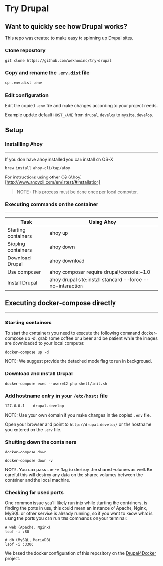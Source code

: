 # Try Drupal

## Want to quickly see how Drupal works?

This repo was created to make easy to spinning up Drupal sites.

### Clone repository
```
git clone https://github.com/weknowinc/try-drupal
```

### Copy and rename the `.env.dist` file
```
cp .env.dist .env
```

### Edit configuration
Edit the copied `.env` file and make changes according to your project needs.

Example update default `HOST_NAME` from `drupal.develop` to `mysite.develop`.

## Setup

### Installling Ahoy
---
If you don have ahoy installed you can install on OS-X
```
brew install ahoy-cli/tap/ahoy
```
For instructions using other OS (Ahoy)[http://www.ahoycli.com/en/latest/#installation]

> NOTE : This process must be done once per local computer.

### Executing commands on the container
---
| Task  | Using Ahoy | 
| ------------- | ------------- | 
| Starting containers |  ahoy up | 
| Stoping containers |  ahoy down | 
| Download Drupal | ahoy download  | 
| Use composer | ahoy composer require drupal/console:~1.0 |
| Install Drupal | ahoy drupal site:install standard --force --no-interaction |


## Executing docker-compose directly
---

### Starting containers
To start the containers you need to execute the following command docker-compose up -d, grab some coffee or a beer and be patient while the images are downloaded to your local computer.
```
docker-compose up -d
```
NOTE: We suggest provide the detached mode flag to run in background.

### Download and install Drupal
```
docker-compose exec --user=82 php shell/init.sh
```

### Add hostname entry in your `/etc/hosts` file
```
127.0.0.1    drupal.develop
```
NOTE: Use your own domain if you make changes in the copied `.env` file.

Open your browser and point to `http://drupal.develop/` or the hostname you entered on the `.env` file.

### Shutting down the containers
```
docker-compose down

docker-compose down -v
```
NOTE: You can pass the -v flag to destroy the shared volumes as well. Be careful this will destroy any data on the shared volumes between the container and the local machine.

### Checking for used ports
One common issue you'll likely run into while starting the containers, is finding the ports in use, this could mean an instance of Apache, Nginx, MySQL or other service is already running, so if you want to know what is using the ports you can run this commands on your terminal:

```
# web (Apache, Nginx)
lsof -i :80

# db (MySQL, MariaDB)
lsof -i :3306
```

We based the docker configuration of this repository on the [Drupal4Docker](https://github.com/wodby/docker4drupal) project.
